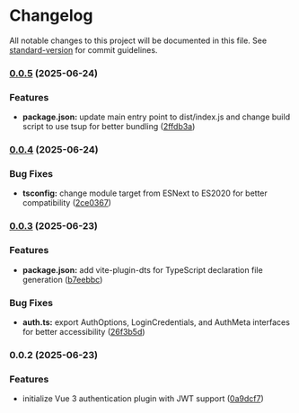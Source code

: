 # Changelog

All notable changes to this project will be documented in this file. See [standard-version](https://github.com/conventional-changelog/standard-version) for commit guidelines.

### [0.0.5](https://github.com/le-pepe/vue3-auth/compare/v0.0.4...v0.0.5) (2025-06-24)


### Features

* **package.json:** update main entry point to dist/index.js and change build script to use tsup for better bundling ([2ffdb3a](https://github.com/le-pepe/vue3-auth/commit/2ffdb3a0cf8bffba584f8755bd3515d3093e2444))

### [0.0.4](https://github.com/le-pepe/vue3-auth/compare/v0.0.3...v0.0.4) (2025-06-24)


### Bug Fixes

* **tsconfig:** change module target from ESNext to ES2020 for better compatibility ([2ce0367](https://github.com/le-pepe/vue3-auth/commit/2ce03679a75079fec496747f1b245c1674cbe610))

### [0.0.3](https://github.com/le-pepe/vue3-auth/compare/v0.0.2...v0.0.3) (2025-06-23)


### Features

* **package.json:** add vite-plugin-dts for TypeScript declaration file generation ([b7eebbc](https://github.com/le-pepe/vue3-auth/commit/b7eebbc3e8fc05d0d0e162e5832fcf00bcdd7f41))


### Bug Fixes

* **auth.ts:** export AuthOptions, LoginCredentials, and AuthMeta interfaces for better accessibility ([26f3b5d](https://github.com/le-pepe/vue3-auth/commit/26f3b5dd7bba215ffb486a3541d37a991c07ba40))

### 0.0.2 (2025-06-23)


### Features

* initialize Vue 3 authentication plugin with JWT support ([0a9dcf7](https://github.com/le-pepe/vue3-auth/commit/0a9dcf71db40ef97a964c70999ddd65062defc3f))
